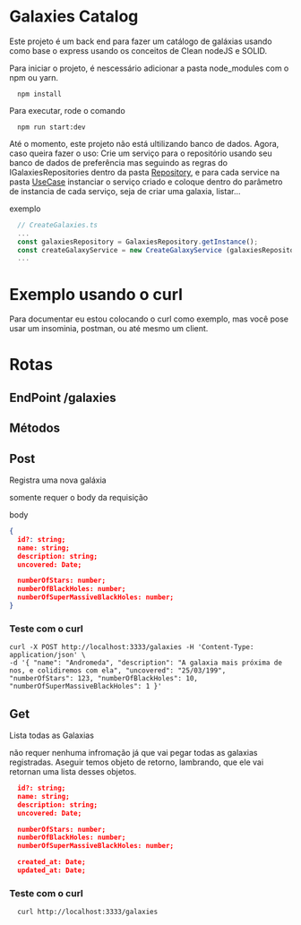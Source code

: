# Galaxies Catalog 
Este projeto é um back end para fazer um catálogo de galáxias usando como base o express usando os conceitos de Clean nodeJS e SOLID.

Para iniciar o projeto, é nescessário adicionar a pasta node_modules com o npm ou yarn.

```console
  npm install
```

Para executar, rode o comando
```console
  npm run start:dev
```

Até o momento, este projeto não está ultilizando banco de dados. Agora, caso queira fazer o uso: Crie um serviço para o repositório usando seu banco de dados de preferência mas seguindo as regras do IGalaxiesRepositories dentro da pasta [Repository](./src/modules/Repository/), e para cada service na pasta [UseCase](./src/modules/UseCase/) instanciar o serviço criado e coloque dentro do parâmetro de instancia de cada serviço, seja de criar uma galaxia, listar...

exemplo

```ts
  // CreateGalaxies.ts
  ...
  const galaxiesRepository = GalaxiesRepository.getInstance();
  const createGalaxyService = new CreateGalaxyService (galaxiesRepository);
  ...
```

# Exemplo usando o curl
Para documentar eu estou colocando o curl como exemplo, mas você pose usar um insominia, postman, ou até mesmo um client.


# Rotas
## EndPoint /galaxies

## Métodos
## Post
Registra uma nova galáxia

somente requer o body da requisição

body
```json
{
  id?: string;
  name: string;
  description: string;
  uncovered: Date;

  numberOfStars: number;
  numberOfBlackHoles: number;
  numberOfSuperMassiveBlackHoles: number;
}
```

### Teste com o curl

```console
curl -X POST http://localhost:3333/galaxies -H 'Content-Type: application/json' \
-d '{ "name": "Andromeda", "description": "A galaxia mais próxima de nos, e colidiremos com ela", "uncovered": "25/03/199", "numberOfStars": 123, "numberOfBlackHoles": 10, "numberOfSuperMassiveBlackHoles": 1 }'
```

## Get
Lista todas as Galaxias

não requer nenhuma infromação já que vai pegar todas as galaxias registradas. Aseguir temos objeto de retorno, lambrando, que ele vai retornan uma lista desses objetos.

```json
  id?: string;
  name: string;
  description: string;
  uncovered: Date;

  numberOfStars: number;
  numberOfBlackHoles: number;
  numberOfSuperMassiveBlackHoles: number;

  created_at: Date;
  updated_at: Date;
```

### Teste com o curl

```console
  curl http://localhost:3333/galaxies
```